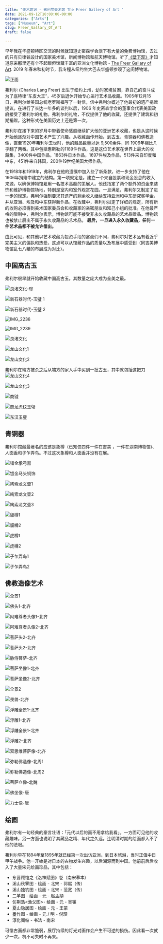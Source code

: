 ```yaml
---
title: "美术馆记 - 弗利尔美术馆 The Freer Gallery of Art "
date: 2021-09-12T10:00:00-00:00
categories: ["Arts"]
tags: ["Museum", "Art"]
slug: Freer_Gallary_Of_Art
draft: false

---
```

早年我在华盛顿特区交流的时候就知道史密森学会旗下有大量的免费博物馆，去过的只有贝律铭设计的国家美术馆，新闻博物馆和航天博物馆。听了[《壁下观》](https://www.youtube.com/watch?v=EL5MplyleV8&t=207s)才知道原来那里还有个不起眼但馆藏丰富的亚洲文化博物馆 - [The Freer Gallary of Art](https://www.si.edu/museums/freer-gallery). 2019 年春末秋初时节，我专程从纽约坐大巴去华盛顿参观了这间博物馆。

![正面](https://ids.si.edu/ids/deliveryService?id=https://www.si.edu/content/img/museums/banner/fga.jpg&max_w=600)

>
弗利尔 (Charles Lang Freer) 出生于纽约上州，幼时家境贫困，靠自己的奋斗成为了底特律“车皮大王”，45岁后退休开始专心进行艺术品收藏。1905年12月15日，弗利尔给美国总统老罗斯福写了一封信，信中弗利尔概述了他最初的遗产捐赠提议。在进行了长达一年多的谈判以后，1906 年史密森学会的董事会代表美国政府接受了弗利尔的礼物。弗利尔的礼物，不仅提供了他的收藏，还提供了建筑和初期捐赠，这种形式在美国历史上还是第一次。
>
弗利尔在接下来的岁月中带着使命感般继续扩大他的亚洲艺术收藏，也是从这时候开始他逐渐对中国艺术产生了兴趣。从收藏画作开始，到古玉、青铜器和佛教造像，直至1920年弗利尔去世时，他的藏品数量以达 9,500余件，同 1906年相比几乎翻了两番。其中包括惠斯勒的1189件作品，这是这位艺术家在世界上最大的收藏集，3400件中国作品，1863件日本作品，1697件埃及作品，513件来自印度和中东，451件来自韩国，200件19世纪美国大师作品。
>
在1918年和1919年，弗利尔在他的遗嘱中加入些了新条款，进一步支持了他在1906年捐赠中建立的结构。第一项规定是，建立一个来自股票和现金股息的收入来源，以确保博物馆雇用一名技术高超的策展人。他还指定了两个额外的资金来装饰和维护博物馆场地，特别是室内和室外观赏花园。一旦满足，弗利尔又制定了进一步的规定。弗利尔强制要求其遗产的剩余收入继续支持亚洲和中东研究奖学金，并从亚洲、埃及和中东获得新作品。在收藏中，弗利尔拟定了详细的规定，所有新的收购必须得到美术国家委员会和收藏家的亲密朋友和知己小组的批准。在他最严格的限制中，弗利尔表示，博物馆可能不接受非永久收藏品的艺术品赠品。博物馆也被禁止展出不属于永久收藏品的艺术品。
**最后，一旦进入永久收藏品，任何一件艺术品都不被允许借出。**

由此可见，和其他以艺术收藏为投资手段的富豪们不同，弗利尔对艺术品有着近乎完美主义的偏执和热爱。这点可以从馆藏作品的质量以及布展中感受到（同吉美博物馆乱七八糟的布展成为对比）。

## 中国高古玉
弗利尔很早就开始收藏中国高古玉，其数量之庞大成为全美之最。

![良渚文化-琮](https://tva3.sinaimg.cn/large/0025BDSjgy1gug2vl003vj628g1oc7wh02.jpg)

![新石器时代-玉璧 1](https://tva3.sinaimg.cn/large/0025BDSjgy1gug2vlvpvjj61js22d4qp02.jpg)

![新石器时代-玉璧 2](https://tva2.sinaimg.cn/large/0025BDSjgy1gug2vn34tjj627q2yfx6p02.jpg)

![IMG_2238](https://tvax3.sinaimg.cn/large/0025BDSjgy1gug2vo1sy2j61yz2mqkjl02.jpg)

![IMG_2239](https://tvax3.sinaimg.cn/large/0025BDSjgy1gug2vpb9maj629m30ux6p02.jpg)

![良渚文化](https://tva3.sinaimg.cn/large/0025BDSjgy1guf1u95knyj64mo3347wi02.jpg)

![龙山文化1](https://tva4.sinaimg.cn/large/0025BDSjgy1guf1uaa54fj64mo334h4n02.jpg)

![龙山文化2](https://tvax1.sinaimg.cn/large/0025BDSjgy1guf1ubjt5xj64mo334b2902.jpg)

弗利尔在端方被杀之后从端方的家人手中买到一批古玉，其中就包括这把刀
![龙山文化4](https://tvax2.sinaimg.cn/large/0025BDSjgy1gug42ukv8aj61400u0q9e02.jpg)

![龙山文化3](https://tvax3.sinaimg.cn/large/0025BDSjgy1guf1udvqk6j64mo334qv502.jpg)

![商钺](https://tvax1.sinaimg.cn/large/0025BDSjgy1guf1uevcthj63344mob2902.jpg)

![商龙虎纹玉璧](https://tva3.sinaimg.cn/large/0025BDSjgy1guf1th7kk9j64mo334kjl02.jpg)

![东汉玉璧](https://tva4.sinaimg.cn/large/0025BDSjgy1guf1ucowtej64mo3347wh02.jpg)

## 青铜器
弗利尔馆藏最著名的应该是象樽（已知仅四件一件在吉美 ，一件在湖南博物馆)、人面盉和子乍弄鸟。不过这次象樽和人面盉并没有在展。

![错金承弓器](https://tva1.sinaimg.cn/large/0025BDSjgy1guf1txfr13j64mo334hdt02.jpg)

![镀金马头铜饰](https://tva2.sinaimg.cn/large/0025BDSjgy1guf1tvu8qpj64mo334x6p02.jpg)

![綯索龙文壶1](https://tvax3.sinaimg.cn/large/0025BDSjgy1guf1u7o8k1j63344mohdu02.jpg)

![綯索龙文壶2](https://tvax4.sinaimg.cn/large/0025BDSjgy1guf1vajoznj62ro4stkjn02.jpg)

![綯索龙文壶3](https://tva1.sinaimg.cn/large/0025BDSjgy1guf1u5xzbkj63344mo7wl02.jpg)

![貘樽1](https://tva2.sinaimg.cn/large/0025BDSjgy1guf1v73e3yj64mo3341kz02.jpg)

![貘樽2](https://tva3.sinaimg.cn/large/0025BDSjgy1guf1v940v7j64kn31r00002.jpg)

![虎樽1](https://tva3.sinaimg.cn/large/0025BDSjgy1guf1ve1tfvj64mo334hdx02.jpg)

![虎樽2](https://tva4.sinaimg.cn/large/0025BDSjgy1guf1vbtd62j64mo334u0y02.jpg)

![子乍弄鸟1](https://tva4.sinaimg.cn/large/0025BDSjgy1guf1u18b1fj63jl4kv1l202.jpg)

![子乍弄鸟2](https://tva1.sinaimg.cn/large/0025BDSjgy1guf1u3f30nj64mo334x6s02.jpg)

## 佛教造像艺术

![全景1](https://tvax2.sinaimg.cn/large/0025BDSjgy1gug2v8srzkj62x9270hdt02.jpg)

![佛头1-北齐](https://tva4.sinaimg.cn/large/0025BDSjgy1guf1tmceg1j64mo334qv502.jpg)

![阿难尊者头像1-北齐](https://tva3.sinaimg.cn/large/0025BDSjgy1guf1ux5g3nj64mo3347wi02.jpg)

![阿难尊者头像2-北齐](https://tva1.sinaimg.cn/large/0025BDSjgy1guf1uyigihj64mo334b2b02.jpg)

![菩萨头2-北齐](https://tvax1.sinaimg.cn/large/0025BDSjgy1guf1v0j2rfj64mo3341ky02.jpg)

![菩萨头2-北齐](https://tvax1.sinaimg.cn/large/0025BDSjgy1guf1v22omoj64mo3341ky02.jpg)

![胁侍菩萨-北齐](https://tvax2.sinaimg.cn/large/0025BDSjgy1guf1utklm6j63344mohdt02.jpg)

![菩萨坐像1-北齐](https://tva1.sinaimg.cn/large/0025BDSjgy1guf1tqnu72j64mo334npf02.jpg)

![菩萨坐像2-北齐](https://tvax2.sinaimg.cn/large/0025BDSjgy1guf1toblgqj62ts48o7wi02.jpg)

![全景2](https://tvax3.sinaimg.cn/large/0025BDSjgy1gug2vqibusj63402c0x6p02.jpg)

![畏兽-北齐](https://tva4.sinaimg.cn/large/0025BDSjgy1guf1uhgh0vj64482qtb2a02.jpg)

![浮雕全景1-北齐](https://tva1.sinaimg.cn/large/0025BDSjgy1gug2vdsedwj63402c07wj02.jpg)

![浮雕1-北齐](https://tva1.sinaimg.cn/large/0025BDSjgy1guf1uqakpzj64mo334e8502.jpg)

![浮雕全景1-北齐](https://tva3.sinaimg.cn/large/0025BDSjgy1gug2vgb5nxj63402c0hdu02.jpg)

![浮雕2-北齐](https://tva3.sinaimg.cn/large/0025BDSjgy1guf1us49igj64mo334hdx02.jpg)

![双思维菩萨像-北齐](https://tvax3.sinaimg.cn/large/0025BDSjgy1guf1uvts3lj63344mo7wk02.jpg)

![弥勒佛造像-北周1](https://tva1.sinaimg.cn/large/0025BDSjgy1guf1umax1tj63344moe8302.jpg)

![弥勒佛造像-北周2](https://tvax3.sinaimg.cn/large/0025BDSjgy1guf1unigsbj64mo334b2a02.jpg)

![菩萨立像-北魏](https://tvax3.sinaimg.cn/large/0025BDSjgy1guf1v5azwyj631s4kob2b02.jpg)

![佛坐像-唐](https://tvax3.sinaimg.cn/large/0025BDSjgy1guf1v3t76hj63174l51ky02.jpg)

![力士像-唐](https://tvax4.sinaimg.cn/large/0025BDSjgy1guf1tsj2lfj63344mou0x02.jpg)


## 绘画
弗利尔有一句经典的豪言壮语：「元代以后的画不用拿给我看」。一方面可见他的收藏趣味，另一方面也说明了其藏品之精、年代之久远，连明清时期的绘画都入不了他的法眼。

弗利尔早在1894年至1895年就已经第一次出访亚洲，到日本旅游，当时正值中日甲午战争。他一开始是对日本的古物发生兴趣，以后溯源而到中国。他前前后后收入了大量宋元绘画珍品，其中包括：
- 东晋顾恺之《洛神赋图》卷（南宋摹本）
- 溪山秋霁图 - 绘画 - 北宋 - 郭熙（传）
- 溪山独钓图 - 绘画 - 北宋 - 范宽（传）
- 二羊图 - 绘画 - 元 - 赵孟頫
- 仿荆浩<渔父图>- 绘画 - 元 - 吴镇
- 夏山隐居图 - 绘画 - 元 - 王蒙
- 墨竹图 - 绘画 - 元 / 明 - 倪瓒
- 淳化阁帖 - 书法 - 南宋

可惜古画都非常脆弱，展厅持续的灯光对画作会产生不可逆的损伤。因此看一次就少一次，机不可失时不再来。